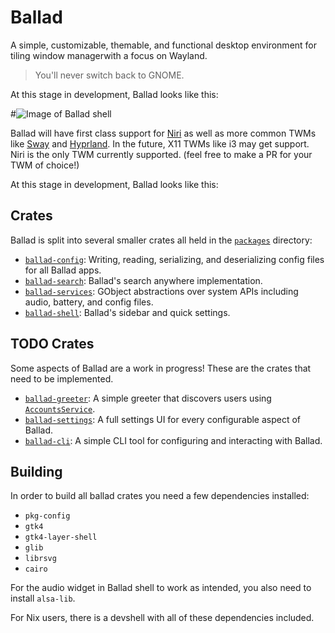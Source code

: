 # Ballad

A simple, customizable, themable, and functional desktop environment
for tiling window managerwith a focus on Wayland.

> You'll never switch back to GNOME.

At this stage in development, Ballad looks like this:

#![Image of Ballad shell](todo)

Ballad will have first class support for [Niri](https://github.com/yalter/niri)
as well as more common TWMs like [Sway](https://github.com/swaywm/sway) and [Hyprland](https://github.com/hyprwm/hyprland).
In the future, X11 TWMs like i3 may get support.
Niri is the only TWM currently supported. (feel free to make a PR for your TWM of choice!)

At this stage in development, Ballad looks like this:


## Crates

Ballad is split into several smaller crates all held in the [`packages`](./packages/) directory:
- [`ballad-config`](./packages/ballad-config/): Writing, reading, serializing, and deserializing config files for all Ballad apps.
- [`ballad-search`](./packages/ballad-search/): Ballad's search anywhere implementation.
- [`ballad-services`](./packages/ballad-services/): GObject abstractions over system APIs including audio, battery, and config files.
- [`ballad-shell`](./packages/ballad-shell/): Ballad's sidebar and quick settings.

## TODO Crates

Some aspects of Ballad are a work in progress!
These are the crates that need to be implemented.

- [`ballad-greeter`](./packages/ballad-greeter): A simple greeter that discovers users using [`AccountsService`](https://www.freedesktop.org/wiki/Software/AccountsService/).
- [`ballad-settings`](./packages/ballad-settings): A full settings UI for every configurable aspect of Ballad.
- [`ballad-cli`](./packages/ballad-cli): A simple CLI tool for configuring and interacting with Ballad.

## Building

In order to build all ballad crates you need a few dependencies installed:

- `pkg-config`
- `gtk4`
- `gtk4-layer-shell`
- `glib`
- `librsvg`
- `cairo`

For the audio widget in Ballad shell to work as intended, you also need to install `alsa-lib`.

For Nix users, there is a devshell with all of these dependencies included.
